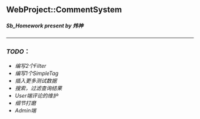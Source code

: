 ## WebProject::CommentSystem

##### ***Sb_Homework*** present by ***炜神***

---

### *TODO*：

* *编写2个Filter*
* *编写1个SimpleTag*
* *插入更多测试数据*
* *搜索，过滤查询结果*
* *User端评论的维护*
* *细节打磨*
* *Admin端*



